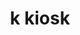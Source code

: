 ---
title: "k kiosk"
url: /biel-bienne/k-kiosk-rue-du-general-dufour-general-dufour-strasse/
shop: Zeitungen
---